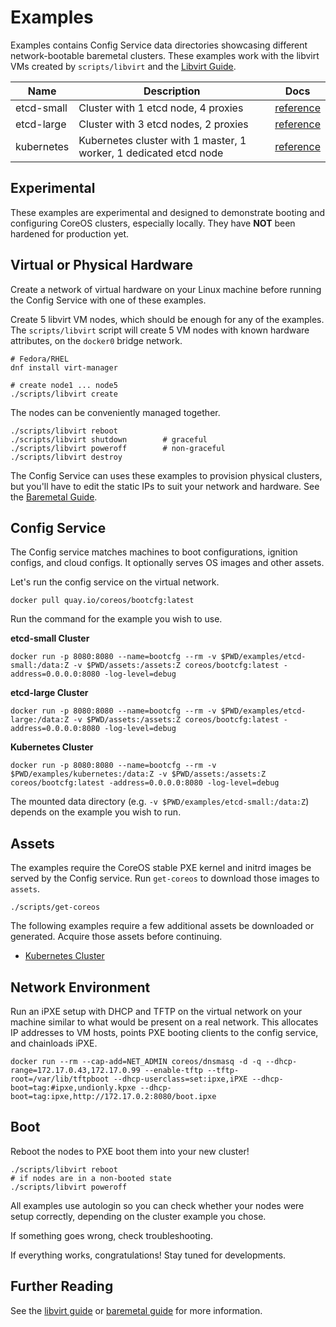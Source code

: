 
# Examples

Examples contains Config Service data directories showcasing different network-bootable baremetal clusters. These examples work with the libvirt VMs created by `scripts/libvirt` and the [Libvirt Guide](../Documentation/virtual-hardware.md).

| Name       | Description |  Docs          |
|------------|-------------|----------------|
| etcd-small | Cluster with 1 etcd node, 4 proxies | [reference](https://coreos.com/os/docs/latest/cluster-architectures.html) |
| etcd-large | Cluster with 3 etcd nodes, 2 proxies | [reference](https://coreos.com/os/docs/latest/cluster-architectures.html) |
| kubernetes | Kubernetes cluster with 1 master, 1 worker, 1 dedicated etcd node | [reference](https://github.com/coreos/coreos-kubernetes) |

## Experimental

These examples are experimental and designed to demonstrate booting and configuring CoreOS clusters, especially locally. They have **NOT** been hardened for production yet.

## Virtual or Physical Hardware

Create a network of virtual hardware on your Linux machine before running the Config Service with one of these examples.

Create 5 libvirt VM nodes, which should be enough for any of the examples. The `scripts/libvirt` script will create 5 VM nodes with known hardware attributes, on the `docker0` bridge network.

    # Fedora/RHEL
    dnf install virt-manager

    # create node1 ... node5
    ./scripts/libvirt create

The nodes can be conveniently managed together.

    ./scripts/libvirt reboot
    ./scripts/libvirt shutdown        # graceful
    ./scripts/libvirt poweroff        # non-graceful
    ./scripts/libvirt destroy

The Config Service can uses these examples to provision physical clusters, but you'll have to edit the static IPs to suit your network and hardware. See the [Baremetal Guide](../Documentation/physical-hardware.md).

## Config Service

The Config service matches machines to boot configurations, ignition configs, and cloud configs. It optionally serves OS images and other assets.

Let's run the config service on the virtual network.

    docker pull quay.io/coreos/bootcfg:latest

Run the command for the example you wish to use.

**etcd-small Cluster**

    docker run -p 8080:8080 --name=bootcfg --rm -v $PWD/examples/etcd-small:/data:Z -v $PWD/assets:/assets:Z coreos/bootcfg:latest -address=0.0.0.0:8080 -log-level=debug

**etcd-large Cluster**

    docker run -p 8080:8080 --name=bootcfg --rm -v $PWD/examples/etcd-large:/data:Z -v $PWD/assets:/assets:Z coreos/bootcfg:latest -address=0.0.0.0:8080 -log-level=debug

**Kubernetes Cluster**

    docker run -p 8080:8080 --name=bootcfg --rm -v $PWD/examples/kubernetes:/data:Z -v $PWD/assets:/assets:Z coreos/bootcfg:latest -address=0.0.0.0:8080 -log-level=debug

The mounted data directory (e.g. `-v $PWD/examples/etcd-small:/data:Z`) depends on the example you wish to run.

## Assets

The examples require the CoreOS stable PXE kernel and initrd images be served by the Config service. Run `get-coreos` to download those images to `assets`.

    ./scripts/get-coreos

The following examples require a few additional assets be downloaded or generated. Acquire those assets before continuing.

* [Kubernetes Cluster](kubernetes)

## Network Environment

Run an iPXE setup with DHCP and TFTP on the virtual network on your machine similar to what would be present on a real network. This allocates IP addresses to VM hosts, points PXE booting clients to the config service, and chainloads iPXE.

    docker run --rm --cap-add=NET_ADMIN coreos/dnsmasq -d -q --dhcp-range=172.17.0.43,172.17.0.99 --enable-tftp --tftp-root=/var/lib/tftpboot --dhcp-userclass=set:ipxe,iPXE --dhcp-boot=tag:#ipxe,undionly.kpxe --dhcp-boot=tag:ipxe,http://172.17.0.2:8080/boot.ipxe

## Boot

Reboot the nodes to PXE boot them into your new cluster!

    ./scripts/libvirt reboot
    # if nodes are in a non-booted state
    ./scripts/libvirt poweroff

All examples use autologin so you can check whether your nodes were setup correctly, depending on the cluster example you chose.

If something goes wrong, check troubleshooting.

If everything works, congratulations! Stay tuned for developments.

## Further Reading

See the [libvirt guide](../Documentation/virtual-hardware.md) or [baremetal guide](../Documentation/physical-hardware.md) for more information.

